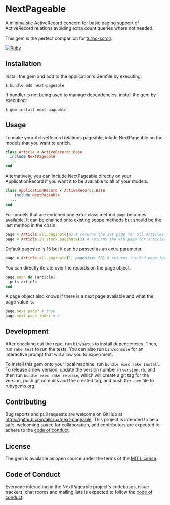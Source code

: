 # NextPageable

A minimalstic ActiveRecord concern for basic paging support of ActiveRecord relations avoiding extra count queries where not needed.

This gem is the perfect companion for [turbo-scroll](https://github.com/allcrux/turbo-scroll).

[![Ruby](https://github.com/allcrux/next-pageable/actions/workflows/main.yml/badge.svg)](https://github.com/allcrux/next-pageable/actions/workflows/main.yml)

## Installation

Install the gem and add to the application's Gemfile by executing:

    $ bundle add next-pageable

If bundler is not being used to manage dependencies, install the gem by executing:

    $ gem install next-pageable

## Usage

To make your ActiveRecord relations pageable, inlude NextPageable on the models that you want to enrich.

```rb
class Article < ActiveRecord::Base
  include NextPageable
  ...
end
```

Alternatively, you can include NextPageable directly on your ApplicationRecord if you want it to be available to all of your models.

```rb
class ApplicationRecord < ActiveRecord::Base
    include NextPageable
  ...
end
```

For models that are enriched one extra class method `page` becomes available.
It can be chained onto existing scope methods but should be the last method in the chain.

```rb
page = Article.all.paginate(0) # returns the 1st page for all articles
page = Article.in_stock.paginate(3) # returns the 4th page for articles currently in stock
```

Default pagesize is 15 but it can be passed as an extra parameter.

```rb
page = Article.all.paginate(1, pagesize: 50) # returns the 2nd page for all articles with a pagesize of 50
```

You can directly iterate over the records on the page object.

```rb
page.each do |article|
  puts article
end
```

A page object also knows if there is a next page available and what the page value is.

```rb
page.next_page? # true
page.next_page_index # 4
```

## Development

After checking out the repo, run `bin/setup` to install dependencies. Then, run `rake test` to run the tests. You can also run `bin/console` for an interactive prompt that will allow you to experiment.

To install this gem onto your local machine, run `bundle exec rake install`. To release a new version, update the version number in `version.rb`, and then run `bundle exec rake release`, which will create a git tag for the version, push git commits and the created tag, and push the `.gem` file to [rubygems.org](https://rubygems.org).

## Contributing

Bug reports and pull requests are welcome on GitHub at https://github.com/allcrux/next-pageable.
This project is intended to be a safe, welcoming space for collaboration, and contributors are expected to adhere to the [code of conduct](https://github.com/allcrux/next-pageable/blob/main/CODE_OF_CONDUCT.md).

## License

The gem is available as open source under the terms of the [MIT License](https://opensource.org/licenses/MIT).

## Code of Conduct

Everyone interacting in the NextPageable project's codebases, issue trackers, chat rooms and mailing lists is expected to follow the [code of conduct](https://github.com/allcrux/next-pageable/blob/main/CODE_OF_CONDUCT.md).
